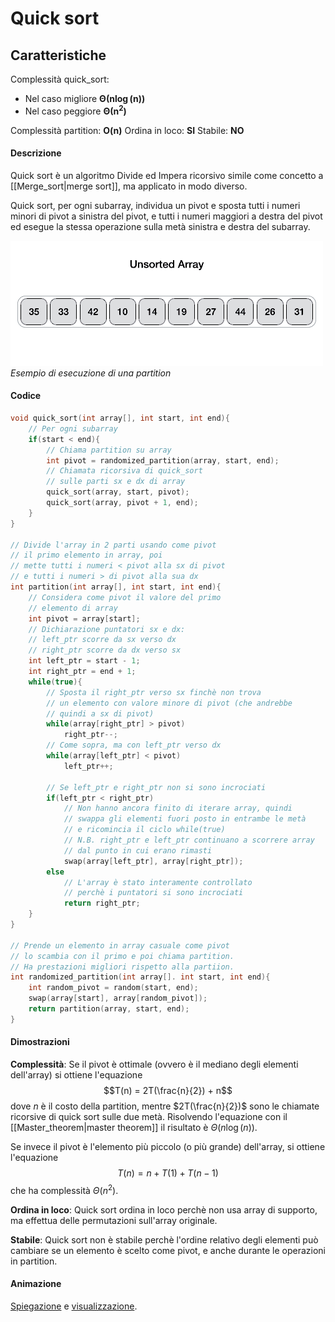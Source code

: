 # Quick sort
## Caratteristiche
Complessità quick_sort: 
- Nel caso migliore $\boldsymbol{\Theta(n\log(n))}$
- Nel caso peggiore $\boldsymbol{\Theta(n^2)}$

Complessità partition: $\boldsymbol{O(n)}$
Ordina in loco: **SI**
Stabile: **NO**

#### Descrizione
Quick sort è un algoritmo Divide ed Impera ricorsivo simile come concetto a [[Merge_sort|merge sort]], ma applicato in modo diverso.

Quick sort, per ogni subarray, individua un pivot e sposta tutti i numeri minori di pivot a sinistra del pivot, e tutti i numeri maggiori a destra del pivot ed esegue la stessa operazione sulla metà sinistra e destra del subarray.

![Esempio di esecuzione di una partition](Images/partition_animation.gif)
*Esempio di esecuzione di una partition*

#### Codice
````c
void quick_sort(int array[], int start, int end){
	// Per ogni subarray
	if(start < end){
		// Chiama partition su array
		int pivot = randomized_partition(array, start, end);
		// Chiamata ricorsiva di quick_sort
		// sulle parti sx e dx di array
		quick_sort(array, start, pivot);
		quick_sort(array, pivot + 1, end);
	}
}

// Divide l'array in 2 parti usando come pivot
// il primo elemento in array, poi
// mette tutti i numeri < pivot alla sx di pivot
// e tutti i numeri > di pivot alla sua dx
int partition(int array[], int start, int end){
	// Considera come pivot il valore del primo
	// elemento di array
	int pivot = array[start];
	// Dichiarazione puntatori sx e dx:
	// left_ptr scorre da sx verso dx
	// right_ptr scorre da dx verso sx
	int left_ptr = start - 1;
	int right_ptr = end + 1;
	while(true){
		// Sposta il right_ptr verso sx finchè non trova
		// un elemento con valore minore di pivot (che andrebbe
		// quindi a sx di pivot)
		while(array[right_ptr] > pivot)
			right_ptr--;
		// Come sopra, ma con left_ptr verso dx
		while(array[left_ptr] < pivot)
			left_ptr++;

		// Se left_ptr e right_ptr non si sono incrociati
		if(left_ptr < right_ptr)
			// Non hanno ancora finito di iterare array, quindi
			// swappa gli elementi fuori posto in entrambe le metà
			// e ricomincia il ciclo while(true)
			// N.B. right_ptr e left_ptr continuano a scorrere array
			// dal punto in cui erano rimasti
			swap(array[left_ptr], array[right_ptr]);
		else
			// L'array è stato interamente controllato
			// perchè i puntatori si sono incrociati
			return right_ptr;
	}
}

// Prende un elemento in array casuale come pivot
// lo scambia con il primo e poi chiama partition.
// Ha prestazioni migliori rispetto alla partiion.
int randomized_partition(int array[]. int start, int end){
	int random_pivot = random(start, end);
	swap(array[start], array[random_pivot]);
	return partition(array, start, end);
}
````


#### Dimostrazioni
**Complessità**: Se il pivot è ottimale (ovvero è il mediano degli elementi dell'array) si ottiene l'equazione$$T(n) = 2T(\frac{n}{2}) + n$$
dove $n$ è il costo della partition, mentre $2T(\frac{n}{2})$ sono le chiamate ricorsive di quick sort sulle due metà. Risolvendo l'equazione con il [[Master_theorem|master theorem]] il risultato è $\Theta(n\log(n))$.

Se invece il pivot è l'elemento più piccolo (o più grande) dell'array, si ottiene l'equazione$$T(n) = n + T(1) + T(n-1)$$
che ha complessità $\Theta(n^2)$.

**Ordina in loco**: Quick sort ordina in loco perchè non usa array di supporto, ma effettua delle permutazioni sull'array originale.

**Stabile**: Quick sort non è stabile perchè l'ordine relativo degli elementi può cambiare se un elemento è scelto come pivot, e anche durante le operazioni in partition.

#### Animazione
[Spiegazione](https://www.youtube.com/watch?v=Hoixgm4-P4M) e [visualizzazione](https://www.youtube.com/watch?v=8hEyhs3OV1w).